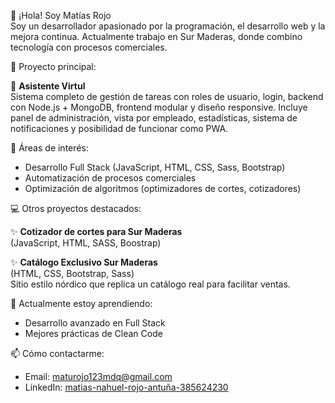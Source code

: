 👋 ¡Hola! Soy Matías Rojo  
Soy un desarrollador apasionado por la programación, el desarrollo web y la mejora continua. Actualmente trabajo en Sur Maderas, donde combino tecnología con procesos comerciales.

🧠 Proyecto principal:

🔧 **Asistente Virtul**  
Sistema completo de gestión de tareas con roles de usuario, login, backend con Node.js + MongoDB, frontend modular y diseño responsive. Incluye panel de administración, vista por empleado, estadísticas, sistema de notificaciones y posibilidad de funcionar como PWA.

🎯 Áreas de interés:

- Desarrollo Full Stack (JavaScript, HTML, CSS, Sass, Bootstrap)
- Automatización de procesos comerciales
- Optimización de algoritmos (optimizadores de cortes, cotizadores)

💻 Otros proyectos destacados:

✨ **Cotizador de cortes para Sur Maderas**  
(JavaScript, HTML, SASS, Boostrap)  


✨ **Catálogo Exclusivo Sur Maderas**  
(HTML, CSS, Bootstrap, Sass)  
Sitio estilo nórdico que replica un catálogo real para facilitar ventas.

🚀 Actualmente estoy aprendiendo:

- Desarrollo avanzado en Full Stack
- Mejores prácticas de Clean Code

📫 Cómo contactarme:

- Email: maturojo123mdq@gmail.com  
- LinkedIn: [matias-nahuel-rojo-antuña-385624230](https://www.linkedin.com/in/matias-nahuel-rojo-antuña-385624230)
